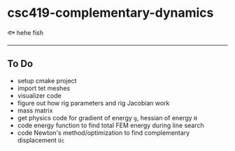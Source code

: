 # csc419-complementary-dynamics
🐟 hehe fish

---

## To Do

- setup cmake project
- import tet meshes
- visualizer code
- figure out how rig parameters and rig Jacobian work
- mass matrix
- get physics code for gradient of energy `g`, hessian of energy `H`
- code energy function to find total FEM energy during line search
- code Newton's method/optimization to find complementary displacement `Uc`

